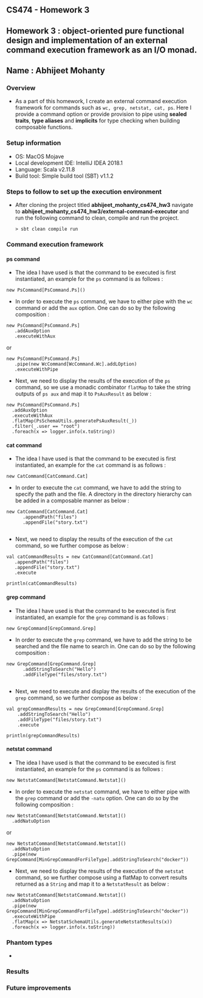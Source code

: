 CS474 - Homework 3
---
Homework 3 : object-oriented pure functional design and implementation of an external command execution framework as an I/O monad.
---
Name : Abhijeet Mohanty
---
### Overview

* As a part of this homework, I create an external command execution framework for commands such as `wc, grep, netstat, cat, ps`. Here I provide
a command option or provide provision to pipe using **sealed traits**, **type aliases** and **implicits** for type checking when
building composable functions.
 
### Setup information

* OS: MacOS Mojave
* Local development IDE: IntelliJ IDEA 2018.1
* Language: Scala v2.11.8
* Build tool: Simple build tool (SBT) v1.1.2 

### Steps to follow to set up the execution environment

* After cloning the project titled **abhijeet_mohanty_cs474_hw3** navigate to **abhijeet_mohanty_cs474_hw3/external-command-executor** and run the following command to clean, compile and run the project.
    
    `> sbt clean compile run`
    

### Command execution framework

#### ps command
* The idea I have used is that the command to be executed is first instantiated, an example for the `ps` command is as follows :

``
new PsCommand[PsCommand.Ps]()
``

* In order to execute the `ps` command, we have to either pipe with the `wc` command or add the `aux` option. One can do so by the following composition :

````
new PsCommand[PsCommand.Ps]
   .addAuxOption
   .executeWithAux
````

or

````
new PsCommand[PsCommand.Ps]
   .pipe(new WcCommand[WcCommand.Wc].addLOption)
   .executeWithPipe
````

* Next, we need to display the results of the execution of the `ps` command, so we use a monadic combinator `flatMap` to
 take the string outputs of `ps aux` and map it to `PsAuxResult` as below :

````
new PsCommand[PsCommand.Ps]
  .addAuxOption
  .executeWithAux
  .flatMap(PsSchemaUtils.generatePsAuxResult(_))
  .filter(_.user == "root")
  .foreach(x => logger.info(x.toString))
````

#### cat command
* The idea I have used is that the command to be executed is first instantiated, an example for the `cat` command is as follows :

``
new CatCommand[CatCommand.Cat]
``

* In order to execute the `cat` command, we have to add the string to specify the path and the file. A directory in the directory hierarchy can be added in a composable manner as below :

````
new CatCommand[CatCommand.Cat]
      .appendPath("files")
      .appendFile("story.txt")
      
````

* Next, we need to display the results of the execution of the `cat` command, so we further compose as below :

````
val catCommandResults = new CatCommand[CatCommand.Cat]
   .appendPath("files")
   .appendFile("story.txt")
   .execute
   
println(catCommandResults)    
````

#### grep command
* The idea I have used is that the command to be executed is first instantiated, an example for the `grep` command is as follows :

``
new GrepCommand[GrepCommand.Grep]
``

* In order to execute the `grep` command, we have to add the string to be searched and the file name to search in. One can do so by the following composition :

````
new GrepCommand[GrepCommand.Grep]
      .addStringToSearch("Hello")
      .addFileType("files/story.txt")
      
````


* Next, we need to execute and display the results of the execution of the `grep` command, so we further compose as below :

````
val grepCommandResults = new GrepCommand[GrepCommand.Grep]
    .addStringToSearch("Hello")
    .addFileType("files/story.txt")
    .execute
      
println(grepCommandResults)    
````

#### netstat command
* The idea I have used is that the command to be executed is first instantiated, an example for the `ps` command is as follows :

``
new NetstatCommand[NetstatCommand.Netstat]()
``

* In order to execute the `netstat` command, we have to either pipe with the `grep` command or add the `-natu` option. One can do so by the following composition :

````
new NetstatCommand[NetstatCommand.Netstat]()
  .addNatuOption
````

or

````
new NetstatCommand[NetstatCommand.Netstat]()
  .addNatuOption
  .pipe(new GrepCommand[MinGrepCommandForFileType].addStringToSearch("docker"))
````

* Next, we need to display the results of the execution of the `netstat` command, so we further compose using a flatMap
 to convert results returned as a `String` and map it to a `NetstatResult` as below :

````
new NetstatCommand[NetstatCommand.Netstat]()
  .addNatuOption
  .pipe(new GrepCommand[MinGrepCommandForFileType].addStringToSearch("docker"))
  .executeWithPipe
  .flatMap(x => NetstatSchemaUtils.generateNetstatResults(x))
  .foreach(x => logger.info(x.toString))
````
### Phantom types

* 

### Results

### Future improvements


